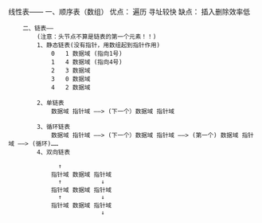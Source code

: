 线性表——
		一、顺序表（数组）
			优点：
				遍历 寻址较快
			缺点：
				插入删除效率低

		二、链表——
			(注意：头节点不算是链表的第一个元素！！)
			1、静态链表(没有指针，用数组起到指针作用)
				0 	1 数据域 (指向1号)
				1 	4 数据域 (指向4号)
				2 	3 数据域
				3 	0 数据域
				4	2 数据域

			2、单链表
				数据域 指针域 ——> (下一个）数据域 指针域

			3、循环链表
				数据域 指针域 ——> (下一个）数据域 指针域 ——> (第一个) 数据域 指针域 ——> (循环)……
			4、双向链表

				  ↑
				指针域 数据域 指针域
				  ↑			  ↓
				指针域 数据域 指针域
				  ↑			  ↓
				指针域 数据域 指针域
							  ↓